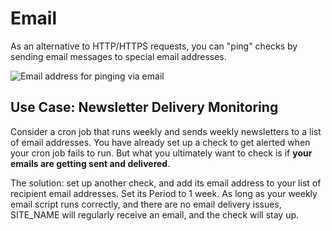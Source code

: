 # Email

As an alternative to HTTP/HTTPS requests, you can "ping" checks by
sending email messages to special email addresses.

![Email address for pinging via email](IMG_URL/emails.png)

## Use Case: Newsletter Delivery Monitoring

Consider a cron job that runs weekly and sends weekly newsletters
to a list of email addresses. You have already set up a check to get alerted
when your cron job fails to run. But what you ultimately want to check is if
**your emails are getting sent and delivered**.

The solution: set up another check, and add its email address to your list of
recipient email addresses. Set its Period to 1 week. As long as your weekly email
script runs correctly, and there are no email delivery issues,
SITE_NAME will regularly receive an email, and the check will stay up.
